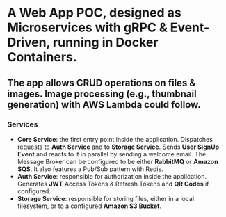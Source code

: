# A Web App POC, designed as Microservices with gRPC & Event-Driven, running in Docker Containers.
## The app allows CRUD operations on files & images. Image processing (e.g., thumbnail generation) with AWS Lambda could follow.
### Services
- **Core Service**: the first entry point inside the application. Dispatches requests to **Auth Service** and to **Storage Service**. Sends **User SignUp Event** and reacts to it in parallel by sending a welcome email.
  The Message Broker can be configured to be either **RabbitMQ** or **Amazon SQS**.
  It also features a Pub/Sub pattern with Redis.
- **Auth Service**: responsible for authorization inside the application. Generates **JWT** Access Tokens & Refresh Tokens and **QR Codes** if configured.
- **Storage Service**: responsible for storing files, either in a local filesystem, or to a configured **Amazon S3 Bucket**.